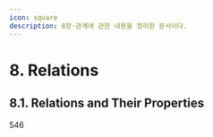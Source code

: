 ```yaml
---
icon: square
description: 8장-관계에 관한 내용을 정리한 문서이다.
---
```


# 8. Relations

## 8.1. Relations and Their Properties

546

